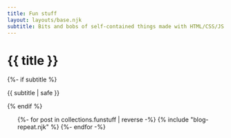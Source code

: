 ```yaml
---
title: Fun stuff
layout: layouts/base.njk
subtitle: Bits and bobs of self-contained things made with HTML/CSS/JS.
---
```


<div class="container__blog">
  <h1>{{ title }}</h1>
  {%- if subtitle %}<p class="subtitle">{{ subtitle | safe }}</p>{% endif %}

<ul class="listing">
{%- for post in collections.funstuff | reverse -%}
  {% include "blog-repeat.njk" %}
{%- endfor -%}
</ul>

</div>
